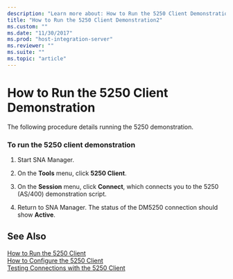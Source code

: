 ```yaml
---
description: "Learn more about: How to Run the 5250 Client Demonstration"
title: "How to Run the 5250 Client Demonstration2"
ms.custom: ""
ms.date: "11/30/2017"
ms.prod: "host-integration-server"
ms.reviewer: ""
ms.suite: ""
ms.topic: "article"
---
```

# How to Run the 5250 Client Demonstration
The following procedure details running the 5250 demonstration.  
  
### To run the 5250 client demonstration  
  
1.  Start SNA Manager.  
  
2.  On the **Tools** menu, click **5250 Client**.  
  
3.  On the **Session** menu, click **Connect**, which connects you to the 5250 (AS/400) demonstration script.  
  
4.  Return to SNA Manager. The status of the DM5250 connection should show **Active**.  
  
## See Also  
 [How to Run the 5250 Client](../core/how-to-run-the-5250-client2.md)   
 [How to Configure the 5250 Client](../core/how-to-configure-the-5250-client1.md)   
 [Testing Connections with the 5250 Client](../core/testing-connections-with-the-5250-client2.md)
